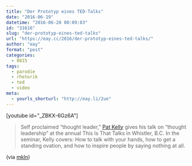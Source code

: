 ```yaml
---
title: "Der Prototyp eines TED-Talks"
date: "2016-06-19"
datetime: "2016-06-20 00:09:03"
id: "31616"
slug: "der-prototyp-eines-ted-talks"
url: "https://eay.cc/2016/der-prototyp-eines-ted-talks/"
author: "eay"
format: "post"
categories:
  - 0815
tags:
  - parodie
  - rhetorik
  - ted
  - video
meta:
  - yourls_shorturl: "http://eay.li/2ue"
---
```


\[youtube id="\_ZBKX-6Gz6A"\]

> Self proclaimed “thought leader,” [Pat Kelly](https://twitter.com/thepatkelly) gives his talk on “thought leadership” at the annual This Is That Talks in Whistler, B.C. In the seminar, Kelly covers: How to talk with your hands, how to get a standing ovation, and how to inspire people by saying nothing at all.

(via [mkln](https://mkln.org/2016/06/jeder-ted-talk/))
